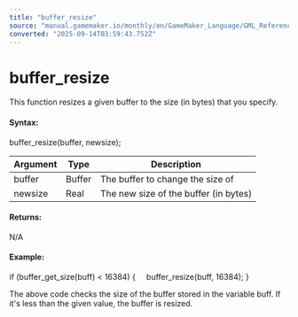 ```yaml
---
title: "buffer_resize"
source: "manual.gamemaker.io/monthly/en/GameMaker_Language/GML_Reference/Buffers/buffer_resize.htm"
converted: "2025-09-14T03:59:43.752Z"
---
```


# buffer\_resize

This function resizes a given buffer to the size (in bytes) that you specify.

#### Syntax:

buffer\_resize(buffer, newsize);

| Argument | Type | Description |
| --- | --- | --- |
| buffer | Buffer | The buffer to change the size of |
| newsize | Real | The new size of the buffer (in bytes) |

#### Returns:

N/A

#### Example:

if (buffer\_get\_size(buff) < 16384)
{
    buffer\_resize(buff, 16384);
}

The above code checks the size of the buffer stored in the variable buff. If it's less than the given value, the buffer is resized.